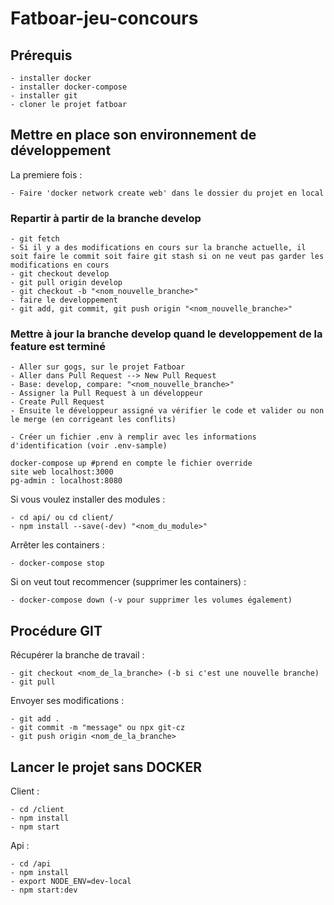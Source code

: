 # Fatboar-jeu-concours

## Prérequis

    - installer docker
    - installer docker-compose
    - installer git
    - cloner le projet fatboar

## Mettre en place son environnement de développement

La premiere fois :

    - Faire 'docker network create web' dans le dossier du projet en local

### Repartir à partir de la branche develop

    - git fetch
    - Si il y a des modifications en cours sur la branche actuelle, il soit faire le commit soit faire git stash si on ne veut pas garder les modifications en cours
    - git checkout develop
    - git pull origin develop
    - git checkout -b "<nom_nouvelle_branche>"
    - faire le developpement
    - git add, git commit, git push origin "<nom_nouvelle_branche>"

### Mettre à jour la branche develop quand le developpement de la feature est terminé

    - Aller sur gogs, sur le projet Fatboar
    - Aller dans Pull Request --> New Pull Request
    - Base: develop, compare: "<nom_nouvelle_branche>"
    - Assigner la Pull Request à un développeur
    - Create Pull Request
    - Ensuite le développeur assigné va vérifier le code et valider ou non le merge (en corrigeant les conflits)

    - Créer un fichier .env à remplir avec les informations d'identification (voir .env-sample)

    docker-compose up #prend en compte le fichier override
    site web localhost:3000
    pg-admin : localhost:8080

Si vous voulez installer des modules :

    - cd api/ ou cd client/
    - npm install --save(-dev) "<nom_du_module>"

Arrêter les containers :

    - docker-compose stop

Si on veut tout recommencer (supprimer les containers) :

    - docker-compose down (-v pour supprimer les volumes également)

## Procédure GIT

Récupérer la branche de travail :

    - git checkout <nom_de_la_branche> (-b si c'est une nouvelle branche)
    - git pull

Envoyer ses modifications :

    - git add .
    - git commit -m "message" ou npx git-cz
    - git push origin <nom_de_la_branche>

## Lancer le projet sans DOCKER

Client :

    - cd /client
    - npm install
    - npm start

Api :

    - cd /api
    - npm install
    - export NODE_ENV=dev-local
    - npm start:dev

